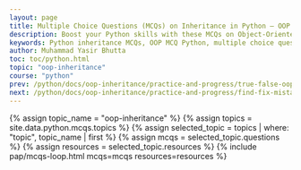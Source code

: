 ```yaml
---
layout: page
title: Multiple Choice Questions (MCQs) on Inheritance in Python – OOP Practice
description: Boost your Python skills with these MCQs on Object-Oriented Programming and Inheritance. Ideal for beginners, students, and job seekers to test and strengthen their understanding of Python OOP concepts.
keywords: Python inheritance MCQs, OOP MCQ Python, multiple choice questions Python inheritance, Python class and object quiz, object oriented programming Python MCQs, Python OOP practice test, Python inheritance quiz questions, Python interview questions OOP, Python MCQ with answers, inheritance concepts in Python
author: Muhammad Yasir Bhutta
toc: toc/python.html
topic: "oop-inheritance"
course: "python"
prev: /python/docs/oop-inheritance/practice-and-progress/true-false-oop-inheritance.html
next: /python/docs/oop-inheritance/practice-and-progress/find-fix-mistakes-oop-inheritance.html
---
```


{% assign topic_name = "oop-inheritance" %}
{% assign topics = site.data.python.mcqs.topics %}
{% assign selected_topic = topics | where: "topic", topic_name | first %}
{% assign mcqs = selected_topic.questions %}
{% assign resources = selected_topic.resources %}
{% include pap/mcqs-loop.html mcqs=mcqs resources=resources %}


